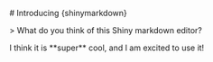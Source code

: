 \# Introducing {shinymarkdown}

\> What do you think of this Shiny markdown editor?

I think it is \*\*super\*\* cool, and I am excited to use it!

